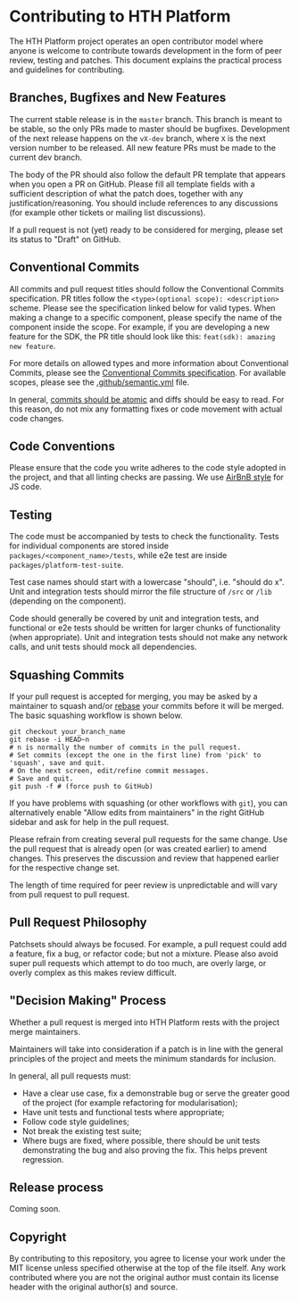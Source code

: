 Contributing to HTH Platform
=============================

The HTH Platform project operates an open contributor model where anyone is
welcome to contribute towards development in the form of peer review, testing
and patches. This document explains the practical process and guidelines for
contributing.


Branches, Bugfixes and New Features
-----------------------------------

The current stable release is in the `master` branch. This branch is meant to be
stable, so the only PRs made to master should be bugfixes. Development of the
next release happens on the `vX-dev` branch, where `X` is the next version
number to be released. All new feature PRs must be made to the current dev
branch.

The body of the PR should also follow the default PR template that appears when
you open a PR on GitHub. Please fill all template fields with a sufficient
description of what the patch does, together with any justification/reasoning.
You should include references to any discussions (for example other tickets or
mailing list discussions).

If a pull request is not (yet) ready to be considered for merging, please set
its status to "Draft" on GitHub.


Conventional Commits
--------------------

All commits and pull request titles should follow the Conventional Commits
specification. PR titles follow the `<type>(optional scope): <description>`
scheme. Please see the specification linked below for valid types. When making a
change to a specific component, please specify the name of the component inside
the scope. For example, if you are developing a new feature for the SDK, the PR
title should look like this: `feat(sdk): amazing new feature`.

For more details on allowed types and more information about Conventional
Commits, please see the [Conventional Commits
specification](https://www.conventionalcommits.org/en/v1.0.0/). For available
scopes, please see the [.github/semantic.yml](.github/semantic.yml) file.

In general, [commits should be
atomic](https://en.wikipedia.org/wiki/Atomic_commit#Atomic_commit_convention)
and diffs should be easy to read. For this reason, do not mix any formatting
fixes or code movement with actual code changes.


Code Conventions
----------------

Please ensure that the code you write adheres to the code style adopted in the
project, and that all linting checks are passing. We use [AirBnB
style](https://github.com/airbnb/javascript) for JS code.


Testing
-------

The code must be accompanied by tests to check the functionality. Tests for
individual components are stored inside `packages/<component_name>/tests`, while
e2e test are inside `packages/platform-test-suite`.

Test case names should start with a lowercase "should", i.e. "should do x". Unit
and integration tests should mirror the file structure of `/src` or `/lib`
(depending on the component).

Code should generally be covered by unit and integration tests, and functional
or e2e tests should be written for larger chunks of functionality (when
appropriate). Unit and integration tests should not make any network calls, and
unit tests should mock all dependencies.


Squashing Commits
-----------------

If your pull request is accepted for merging, you may be asked by a maintainer
to squash and/or [rebase](https://git-scm.com/docs/git-rebase) your commits
before it will be merged. The basic squashing workflow is shown below.

    git checkout your_branch_name
    git rebase -i HEAD~n
    # n is normally the number of commits in the pull request.
    # Set commits (except the one in the first line) from 'pick' to 'squash', save and quit.
    # On the next screen, edit/refine commit messages.
    # Save and quit.
    git push -f # (force push to GitHub)

If you have problems with squashing (or other workflows with `git`), you can
alternatively enable "Allow edits from maintainers" in the right GitHub sidebar
and ask for help in the pull request.

Please refrain from creating several pull requests for the same change. Use the
pull request that is already open (or was created earlier) to amend changes.
This preserves the discussion and review that happened earlier for the
respective change set.

The length of time required for peer review is unpredictable and will vary from
pull request to pull request.


Pull Request Philosophy
-----------------------

Patchsets should always be focused. For example, a pull request could add a
feature, fix a bug, or refactor code; but not a mixture. Please also avoid super
pull requests which attempt to do too much, are overly large, or overly complex
as this makes review difficult.


"Decision Making" Process
-------------------------

Whether a pull request is merged into HTH Platform rests with the project merge
maintainers.

Maintainers will take into consideration if a patch is in line with the general
principles of the project and meets the minimum standards for inclusion.

In general, all pull requests must:

- Have a clear use case, fix a demonstrable bug or serve the greater good of the
  project (for example refactoring for modularisation);
- Have unit tests and functional tests where appropriate;
- Follow code style guidelines;
- Not break the existing test suite;
- Where bugs are fixed, where possible, there should be unit tests demonstrating
  the bug and also proving the fix. This helps prevent regression.


Release process
---------------

Coming soon.

Copyright
---------

By contributing to this repository, you agree to license your work under the MIT
license unless specified otherwise at the top of the file itself. Any work
contributed where you are not the original author must contain its license
header with the original author(s) and source.
